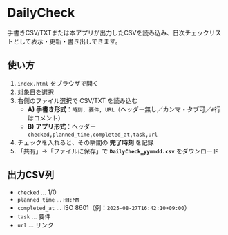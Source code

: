 # DailyCheck

手書きCSV/TXTまたは本アプリが出力したCSVを読み込み、日次チェックリストとして表示・更新・書き出しできます。

## 使い方

1. `index.html` をブラウザで開く
2. 対象日を選択
3. 右側のファイル選択で CSV/TXT を読み込む
   - **A) 手書き形式**：`時刻, 要件, URL`（ヘッダー無し／カンマ・タブ可／`#`行はコメント）
   - **B) アプリ形式**：ヘッダー `checked,planned_time,completed_at,task,url`
4. チェックを入れると、その瞬間の **完了時刻** を記録
5. 「共有」→「ファイルに保存」で **`DailyCheck‗yymmdd.csv`** をダウンロード

## 出力CSV列

- `checked` … 1/0
- `planned_time` … `HH:MM`
- `completed_at` … ISO 8601（例：`2025-08-27T16:42:10+09:00`）
- `task` … 要件
- `url` … リンク
